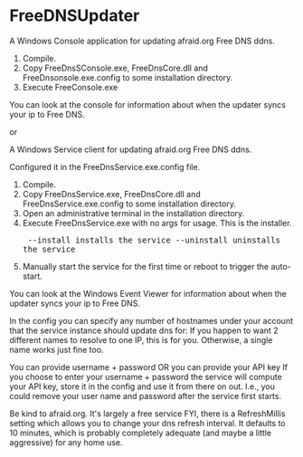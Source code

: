 FreeDNSUpdater
==============

A Windows Console application for updating afraid.org Free DNS ddns.

1. Compile.
2. Copy FreeDnsSConsole.exe, FreeDnsCore.dll and FreeDnsonsole.exe.config to some installation directory.
3. Execute FreeConsole.exe 

You can look at the console for information about when the updater syncs your ip to Free DNS.

or

A Windows Service client for updating afraid.org Free DNS ddns.

Configured it in the FreeDnsService.exe.config file.

1. Compile.
2. Copy FreeDnsService.exe, FreeDnsCore.dll and FreeDnsService.exe.config to some installation directory.
3. Open an administrative terminal in the installation directory.
4. Execute FreeDnsService.exe with no args for usage.  This is the installer.<pre>
    --install installs the service
    --uninstall uninstalls the service</pre>
5. Manually start the service for the first time or reboot to trigger the auto-start.

You can look at the Windows Event Viewer for information about when the updater syncs your ip to Free DNS.

In the config you can specify any number of hostnames under your account that the service instance should update dns for:
If you happen to want 2 different names to resolve to one IP, this is for you.  Otherwise, a single name works just fine too.

You can provide username + password OR you can provide your API key
If you choose to enter your username + password the service will compute your API key, store it in the config and use it
  from there on out.  I.e., you could remove your user name and password after the service first starts.

Be kind to afraid.org.  It's largely a free service
FYI, there is a RefreshMillis setting which allows you to change your dns refresh interval.  It defaults to 10 minutes,
  which is probably completely adequate (and maybe a little aggressive) for any home use.
